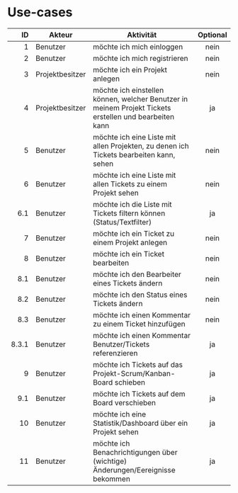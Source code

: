 # Use-cases

|ID | Akteur | Aktivität | Optional|
|-:|-|-|:-:|
|1|Benutzer|möchte ich mich einloggen|nein|
|2|Benutzer|möchte ich mich registrieren|nein|
|3|Projektbesitzer|möchte ich ein Projekt anlegen|nein|
|4|Projektbesitzer|möchte ich einstellen können, welcher Benutzer in meinem Projekt Tickets erstellen und bearbeiten kann|ja|
|5|Benutzer|möchte ich eine Liste mit allen Projekten, zu denen ich Tickets bearbeiten kann, sehen|nein|
|6|Benutzer|möchte ich eine Liste mit allen Tickets zu einem Projekt sehen|nein|
|6.1|Benutzer|möchte ich die Liste mit Tickets filtern können (Status/Textfilter)|ja|
|7|Benutzer|möchte ich ein Ticket zu einem Projekt anlegen|nein|
|8|Benutzer|möchte ich ein Ticket bearbeiten|nein|
|8.1|Benutzer|möchte ich den Bearbeiter eines Tickets ändern|nein|
|8.2|Benutzer|möchte ich den Status eines Tickets ändern|nein|
|8.3|Benutzer|möchte ich einen Kommentar zu einem Ticket hinzufügen|nein|
|8.3.1|Benutzer|möchte ich einen Kommentar Benutzer/Tickets referenzieren|ja|
|9|Benutzer|möchte ich Tickets auf das Projekt-Scrum/Kanban-Board schieben|ja|
|9.1|Benutzer|möchte ich Tickets auf dem Board verschieben|ja|
|10|Benutzer|möchte ich eine Statistik/Dashboard über ein Projekt sehen|ja|
|11|Benutzer|möchte ich Benachrichtigungen über (wichtige) Änderungen/Eereignisse bekommen|ja|
